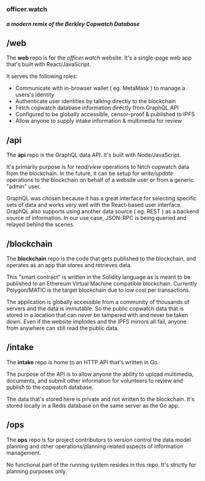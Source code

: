 ### officer.watch 
##### *a modern remix of the Berkley Copwatch Database*


## /web
The **web** repo is for the *officer.watch* website. It's a single-page web app that's built with React/JavaScript.

It serves the following roles:
 - Communicate with in-browser wallet ( eg. MetaMask ) to manage a users's identity
 - Authenticate user identities by talking directly to the blockchain
 - Fetch copwatch database information directly from GraphQL API
 - Configured to be globally accessible, censor-proof & published to IPFS 
 - Allow anyone to supply intake information & multimedia for review

 ## /api
The **api** repo is the GraphQL data API. It's built with Node/JavaScript.

It's primarily purpose is for *read/view* operations to fetch copwatch data from the blockchain. In the future, it can be setup for *write/update* operations to the blockchain on behalf of a website user or from a generic "admin" user.

GraphQL was chosen because it has a great interface for selecting specific sets of data and works very well with the React-based user interface. GraphQL also supports using another data source ( eg. REST ) as a backend source of information. In our use case, JSON-RPC is being queried and relayed behind the scenes. 

## /blockchain
The **blockchain** repo is the code that gets published to the blockchain, and operates as an app that stores and retrieves data.

This "smart contract" is written in the Solidity language as is meant to be published to an Ethereum Virtual Machine compatible blockchain. Currently Polygon/MATIC is the target blockchain due to low cost per transactions.

The application is globally accessible from a community of thousands of servers and the data is immutable. So the public copwatch data that is stored in a location that can never be tampered with and never be taken down. Even if the website implodes and the IPFS mirrors all fail, anyone from anywhere can still read the public data.

## /intake
The **intake** repo is home to an HTTP API that's written in Go.

The purpose of the API is to allow anyone the ability to upload multimedia, documents, and submit other information for volunteers to review and publish to the copwatch database. 

The data that's stored here is private and not written to the blockchain. It's stored locally in a Redis database on the same server as the Go app.

## /ops
The **ops** repo is for project contributors to version control the data model planning and other operations/planning related aspects of information management.

No functional part of the running system resides in this repo. It's strictly for planning purposes only.
